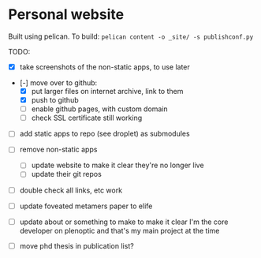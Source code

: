 # Personal website

Built using pelican. To build: `pelican content -o _site/ -s publishconf.py`

TODO:
- [X] take screenshots of the non-static apps, to use later
- [-] move over to github:
  - [X] put larger files on internet archive, link to them
  - [X] push to github
  - [ ] enable github pages, with custom domain
  - [ ] check SSL certificate still working
- [ ] add static apps to repo (see droplet) as submodules
- [ ] remove non-static apps
  - [ ] update website to make it clear they're no longer live
  - [ ] update their git repos
- [ ] double check all links, etc work
- [ ] update foveated metamers paper to elife
- [ ] update about or something to make to make it clear I'm the core developer on plenoptic and that's my main project at the time
- [ ] move phd thesis in publication list?

